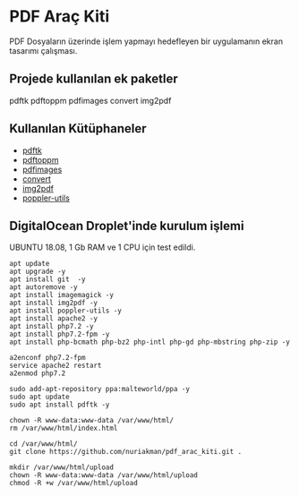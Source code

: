 # PDF Araç Kiti

PDF Dosyaların üzerinde işlem yapmayı hedefleyen bir uygulamanın ekran tasarımı çalışması.

## Projede kullanılan ek paketler
pdftk
pdftoppm
pdfimages
convert
img2pdf

## Kullanılan Kütüphaneler
- [pdftk](https://www.pdflabs.com/docs/pdftk-man-page/)
- [pdftoppm](https://linux.die.net/man/1/pdftoppm)
- [pdfimages](https://www.mankier.com/1/pdfimages)
- [convert](https://imagemagick.org/script/convert.php)
- [img2pdf](https://gitlab.mister-muffin.de/josch/img2pdf)
- [poppler-utils](https://www.mankier.com/package/poppler-utils) 

## DigitalOcean Droplet'inde kurulum işlemi

UBUNTU 18.08, 1 Gb RAM ve 1 CPU için test edildi.

```
apt update
apt upgrade -y
apt install git  -y
apt autoremove -y
apt install imagemagick -y
apt install img2pdf -y
apt install poppler-utils -y
apt install apache2 -y
apt install php7.2 -y
apt install php7.2-fpm -y
apt install php-bcmath php-bz2 php-intl php-gd php-mbstring php-zip -y

a2enconf php7.2-fpm
service apache2 restart
a2enmod php7.2

sudo add-apt-repository ppa:malteworld/ppa -y
sudo apt update
sudo apt install pdftk -y

chown -R www-data:www-data /var/www/html/
rm /var/www/html/index.html

cd /var/www/html/
git clone https://github.com/nuriakman/pdf_arac_kiti.git .

mkdir /var/www/html/upload
chown -R www-data:www-data /var/www/html/upload
chmod -R +w /var/www/html/upload

```